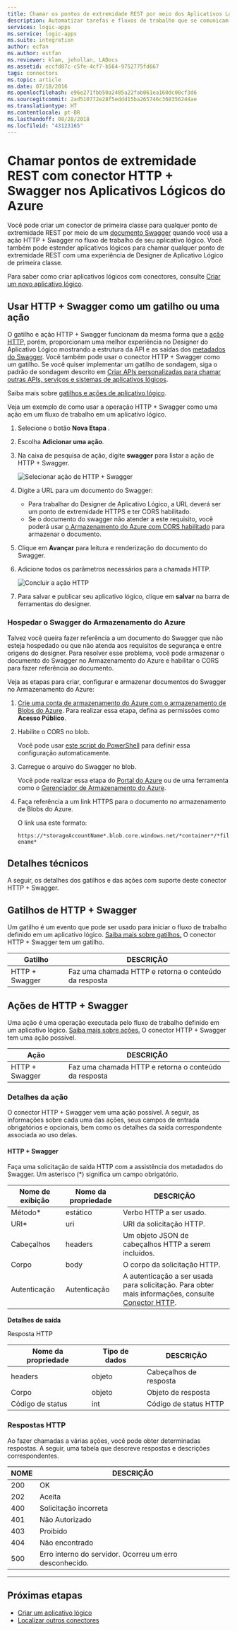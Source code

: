 ```yaml
---
title: Chamar os pontos de extremidade REST por meio dos Aplicativos Lógicos do Azure | Microsoft Docs
description: Automatizar tarefas e fluxos de trabalho que se comunicam com pontos de extremidade REST por meio do conector HTTP + Swagger nos Aplicativos Lógicos do Azure
services: logic-apps
ms.service: logic-apps
ms.suite: integration
author: ecfan
ms.author: estfan
ms.reviewer: klam, jehollan, LADocs
ms.assetid: eccfd87c-c5fe-4cf7-b564-9752775fd667
tags: connectors
ms.topic: article
ms.date: 07/18/2016
ms.openlocfilehash: e96e271fbb50a2485a22fab061ea160dc00cf3d6
ms.sourcegitcommit: 2ad510772e28f5eddd15ba265746c368356244ae
ms.translationtype: HT
ms.contentlocale: pt-BR
ms.lasthandoff: 08/28/2018
ms.locfileid: "43123165"
---
```

# <a name="call-rest-endpoints-with-http--swagger-connector-in-azure-logic-apps"></a>Chamar pontos de extremidade REST com conector HTTP + Swagger nos Aplicativos Lógicos do Azure

Você pode criar um conector de primeira classe para qualquer ponto de extremidade REST por meio de um [documento Swagger](https://swagger.io) quando você usa a ação HTTP + Swagger no fluxo de trabalho de seu aplicativo lógico. Você também pode estender aplicativos lógicos para chamar qualquer ponto de extremidade REST com uma experiência de Designer de Aplicativo Lógico de primeira classe.

Para saber como criar aplicativos lógicos com conectores, consulte [Criar um novo aplicativo lógico](../logic-apps/quickstart-create-first-logic-app-workflow.md).

## <a name="use-http--swagger-as-a-trigger-or-an-action"></a>Usar HTTP + Swagger como um gatilho ou uma ação

O gatilho e ação HTTP + Swagger funcionam da mesma forma que a [ação HTTP](connectors-native-http.md), porém, proporcionam uma melhor experiência no Designer do Aplicativo Lógico mostrando a estrutura da API e as saídas dos [metadados do Swagger](https://swagger.io). Você também pode usar o conector HTTP + Swagger como um gatilho. Se você quiser implementar um gatilho de sondagem, siga o padrão de sondagem descrito em [Criar APIs personalizadas para chamar outras APIs, serviços e sistemas de aplicativos lógicos](../logic-apps/logic-apps-create-api-app.md#polling-triggers).

Saiba mais sobre [gatilhos e ações de aplicativo lógico](connectors-overview.md).

Veja um exemplo de como usar a operação HTTP + Swagger como uma ação em um fluxo de trabalho em um aplicativo lógico.

1. Selecione o botão **Nova Etapa** .
2. Escolha **Adicionar uma ação**.
3. Na caixa de pesquisa de ação, digite **swagger** para listar a ação de HTTP + Swagger.
   
    ![Selecionar ação de HTTP + Swagger](./media/connectors-native-http-swagger/using-action-1.png)
4. Digite a URL para um documento do Swagger:
   
   * Para trabalhar do Designer de Aplicativo Lógico, a URL deverá ser um ponto de extremidade HTTPS e ter CORS habilitado.
   * Se o documento do swagger não atender a este requisito, você poderá usar [o Armazenamento do Azure com CORS habilitado](#hosting-swagger-from-storage) para armazenar o documento.
5. Clique em **Avançar** para leitura e renderização do documento do Swagger.
6. Adicione todos os parâmetros necessários para a chamada HTTP.
   
    ![Concluir a ação HTTP](./media/connectors-native-http-swagger/using-action-2.png)
7. Para salvar e publicar seu aplicativo lógico, clique em **salvar** na barra de ferramentas do designer.

### <a name="host-swagger-from-azure-storage"></a>Hospedar o Swagger do Armazenamento do Azure
Talvez você queira fazer referência a um documento do Swagger que não esteja hospedado ou que não atenda aos requisitos de segurança e entre origens do designer. Para resolver esse problema, você pode armazenar o documento do Swagger no Armazenamento do Azure e habilitar o CORS para fazer referência ao documento.  

Veja as etapas para criar, configurar e armazenar documentos do Swagger no Armazenamento do Azure:

1. [Crie uma conta de armazenamento do Azure com o armazenamento de Blobs do Azure](../storage/common/storage-create-storage-account.md). Para realizar essa etapa, defina as permissões como **Acesso Público**.

2. Habilite o CORS no blob. 

   Você pode usar [este script do PowerShell](https://github.com/logicappsio/EnableCORSAzureBlob/blob/master/EnableCORSAzureBlob.ps1) para definir essa configuração automaticamente.

3. Carregue o arquivo do Swagger no blob. 

   Você pode realizar essa etapa do [Portal do Azure](https://portal.azure.com) ou de uma ferramenta como o [Gerenciador de Armazenamento do Azure](http://storageexplorer.com/).

4. Faça referência a um link HTTPS para o documento no armazenamento de Blobs do Azure. 

   O link usa este formato:

   `https://*storageAccountName*.blob.core.windows.net/*container*/*filename*`

## <a name="technical-details"></a>Detalhes técnicos
A seguir, os detalhes dos gatilhos e das ações com suporte deste conector HTTP + Swagger.

## <a name="http--swagger-triggers"></a>Gatilhos de HTTP + Swagger
Um gatilho é um evento que pode ser usado para iniciar o fluxo de trabalho definido em um aplicativo lógico. [Saiba mais sobre gatilhos.](connectors-overview.md)  O conector HTTP + Swagger tem um gatilho.

| Gatilho | DESCRIÇÃO |
| --- | --- |
| HTTP + Swagger |Faz uma chamada HTTP e retorna o conteúdo da resposta |

## <a name="http--swagger-actions"></a>Ações de HTTP + Swagger
Uma ação é uma operação executada pelo fluxo de trabalho definido em um aplicativo lógico. [Saiba mais sobre ações.](connectors-overview.md)  O conector HTTP + Swagger tem uma ação possível.

| Ação | DESCRIÇÃO |
| --- | --- |
| HTTP + Swagger |Faz uma chamada HTTP e retorna o conteúdo da resposta |

### <a name="action-details"></a>Detalhes da ação
O conector HTTP + Swagger vem uma ação possível. A seguir, as informações sobre cada uma das ações, seus campos de entrada obrigatórios e opcionais, bem como os detalhes da saída correspondente associada ao uso delas.

#### <a name="http--swagger"></a>HTTP + Swagger
Faça uma solicitação de saída HTTP com a assistência dos metadados do Swagger.
Um asterisco (*) significa um campo obrigatório.

| Nome de exibição | Nome da propriedade | DESCRIÇÃO |
| --- | --- | --- |
| Método* |estático |Verbo HTTP a ser usado. |
| URI* |uri |URI da solicitação HTTP. |
| Cabeçalhos |headers |Um objeto JSON de cabeçalhos HTTP a serem incluídos. |
| Corpo |body |O corpo da solicitação HTTP. |
| Autenticação |Autenticação |A autenticação a ser usada para solicitação. Para obter mais informações, consulte [Conector HTTP](connectors-native-http.md#authentication). |

**Detalhes de saída**

Resposta HTTP

| Nome da propriedade | Tipo de dados | DESCRIÇÃO |
| --- | --- | --- |
| headers |objeto |Cabeçalhos de resposta |
| Corpo |objeto |Objeto de resposta |
| Código de status |int |Código de status HTTP |

### <a name="http-responses"></a>Respostas HTTP
Ao fazer chamadas a várias ações, você pode obter determinadas respostas. A seguir, uma tabela que descreve respostas e descrições correspondentes.

| NOME | DESCRIÇÃO |
| --- | --- |
| 200 |OK |
| 202 |Aceita |
| 400 |Solicitação incorreta |
| 401 |Não Autorizado |
| 403 |Proibido |
| 404 |Não encontrado |
| 500 |Erro interno do servidor. Ocorreu um erro desconhecido. |

- - -
## <a name="next-steps"></a>Próximas etapas

* [Criar um aplicativo lógico](../logic-apps/quickstart-create-first-logic-app-workflow.md)
* [Localizar outros conectores](apis-list.md)